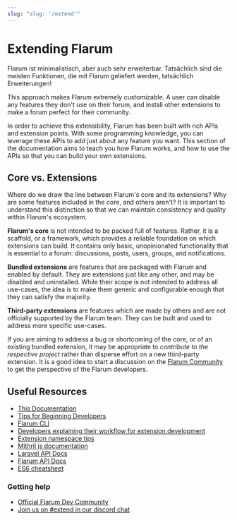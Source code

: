 ```yaml
---
slug: "slug: '/extend'"
---
```


# Extending Flarum

Flarum ist minimalistisch, aber auch sehr erweiterbar. Tatsächlich sind die meisten Funktionen, die mit Flarum geliefert werden, tatsächlich Erweiterungen!

This approach makes Flarum extremely customizable. A user can disable any features they don't use on their forum, and install other extensions to make a forum perfect for their community.

In order to achieve this extensibility, Flarum has been built with rich APIs and extension points. With some programming knowledge, you can leverage these APIs to add just about any feature you want. This section of the documentation aims to teach you how Flarum works, and how to use the APIs so that you can build your own extensions.

## Core vs. Extensions

Where do we draw the line between Flarum's core and its extensions? Why are some features included in the core, and others aren't? It is important to understand this distinction so that we can maintain consistency and quality within Flarum's ecosystem.

**Flarum's core** is not intended to be packed full of features. Rather, it is a scaffold, or a framework, which provides a reliable foundation on which extensions can build. It contains only basic, unopinionated functionality that is essential to a forum: discussions, posts, users, groups, and notifications.

**Bundled extensions** are features that are packaged with Flarum and enabled by default. They are extensions just like any other, and may be disabled and uninstalled. While their scope is not intended to address all use-cases, the idea is to make them generic and configurable enough that they can satisfy the majority.

**Third-party extensions** are features which are made by others and are not officially supported by the Flarum team. They can be built and used to address more specific use-cases.

If you are aiming to address a bug or shortcoming of the core, or of an existing bundled extension, it may be appropriate to _contribute to the respective project_ rather than disperse effort on a new third-party extension. It is a good idea to start a discussion on the [Flarum Community](https://discuss.flarum.org/) to get the perspective of the Flarum developers.

## Useful Resources

- [This Documentation](start.md)
- [Tips for Beginning Developers](https://discuss.flarum.org/d/5512-extension-development-tips)
- [Flarum CLI](https://github.com/flarum/cli)
- [Developers explaining their workflow for extension development](https://discuss.flarum.org/d/6320-extension-developers-show-us-your-workflow)
- [Extension namespace tips](https://discuss.flarum.org/d/9625-flarum-extension-namespacing-tips)
- [Mithril js documentation](https://mithril.js.org/)
- [Laravel API Docs](https://laravel.com/api/8.x/)
- [Flarum API Docs](https://api.flarum.org)
- [ES6 cheatsheet](https://github.com/DrkSephy/es6-cheatsheet)

### Getting help

- [Official Flarum Dev Community](https://discuss.flarum.org/t/dev)
- [Join us on #extend in our discord chat](https://flarum.org/discord/)
